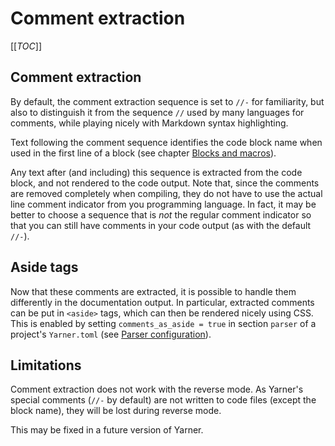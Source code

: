 # Comment extraction

[[_TOC_]]

## Comment extraction

By default, the comment extraction sequence is set to `//-` for familiarity, but also to distinguish it from the sequence `//` used by many languages for comments, while playing nicely with Markdown syntax highlighting.

Text following the comment sequence identifies the code block name when used in the first line of a block (see chapter [Blocks and macros](./blocks-and-macros.md)).

Any text after (and including) this sequence is extracted from the code block, and not rendered to the code output.
Note that, since the comments are removed completely when compiling, they do not have to use the actual line comment indicator from you programming language.
In fact, it may be better to choose a sequence that is *not* the regular comment indicator so that you can still have comments in your code output (as with the default `//-`).

## Aside tags

Now that these comments are extracted, it is possible to handle them differently in the documentation output.
In particular, extracted comments can be put in `<aside>` tags, which can then be rendered nicely using CSS.
This is enabled by setting `comments_as_aside = true` in section `parser` of a project's `Yarner.toml` (see [Parser configuration](./config-parser.md)).

## Limitations

Comment extraction does not work with the reverse mode. As Yarner's special comments (`//-` by default) are not written to code files (except the block name), they will be lost during reverse mode.

This may be fixed in a future version of Yarner.
